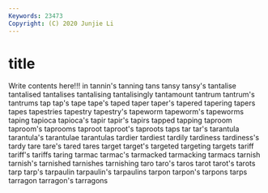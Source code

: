 ```yaml
---
Keywords: 23473
Copyright: (C) 2020 Junjie Li
---
```


# title

Write contents here!!!
in 
tannin's 
tanning 
tans 
tansy 
tansy's 
tantalise 
tantalised
tantalises 
tantalising 
tantalisingly 
tantamount 
tantrum 
tantrum's 
tantrums 
tap 
tap's 
tape
tape's 
taped 
taper 
taper's 
tapered 
tapering 
tapers 
tapes 
tapestries 
tapestry
tapestry's 
tapeworm 
tapeworm's 
tapeworms 
taping 
tapioca 
tapioca's 
tapir 
tapir's 
tapirs
tapped 
tapping 
taproom 
taproom's 
taprooms 
taproot 
taproot's 
taproots 
taps 
tar
tar's 
tarantula 
tarantula's 
tarantulae 
tarantulas 
tardier 
tardiest 
tardily 
tardiness 
tardiness's
tardy 
tare 
tare's 
tared 
tares 
target 
target's 
targeted 
targeting 
targets
tariff 
tariff's 
tariffs 
taring 
tarmac 
tarmac's 
tarmacked 
tarmacking 
tarmacs 
tarnish
tarnish's 
tarnished 
tarnishes 
tarnishing 
taro 
taro's 
taros 
tarot 
tarot's 
tarots
tarp 
tarp's 
tarpaulin 
tarpaulin's 
tarpaulins 
tarpon 
tarpon's 
tarpons 
tarps 
tarragon
tarragon's 
tarragons 
